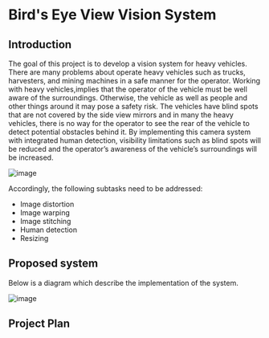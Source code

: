 

# Bird's Eye View Vision System


## Introduction


The goal of this project is to develop a vision system for heavy vehicles.
There are many problems about operate heavy vehicles such as trucks, 
harvesters, and mining machines in a safe manner for the operator. 
Working with heavy vehicles,implies that the operator of the vehicle 
must be well aware of the surroundings. Otherwise, the vehicle as 
well as people and other things around it may pose a safety risk. 
The vehicles have blind spots that are not covered by the side view 
mirrors and in many the heavy vehicles, there is no way for the operator 
to see the rear of the vehicle to detect potential obstacles behind it. 
By implementing this camera system with integrated human detection, 
visibility limitations such as blind spots will be reduced and the operator’s 
awareness of the vehicle’s surroundings will be increased.

![image](https://user-images.githubusercontent.com/80567526/191036020-96bbd085-c2f6-4b0c-8825-9d01d21eda06.png)


Accordingly, the following subtasks need to be addressed: 
+ Image distortion 
+ Image warping
+ Image stitching
+ Human detection
+ Resizing


## Proposed system

Below is a diagram which describe the implementation of the system.

![image](https://user-images.githubusercontent.com/80567526/191074579-5e100f2f-caa1-460f-a4fe-dce67e8eccee.png)



## Project Plan

